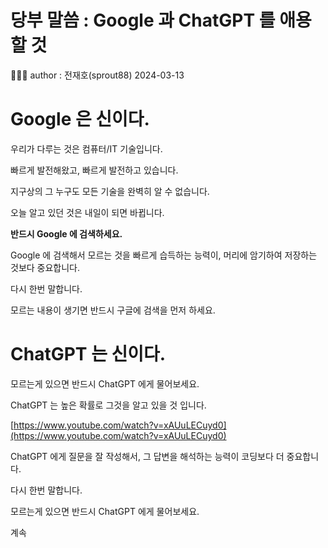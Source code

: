 # 당부 말씀 : Google 과 ChatGPT 를 애용할 것

<aside>
👨🏻‍💻 author : 전재호(sprout88) 2024-03-13

</aside>

# Google 은 신이다.

우리가 다루는 것은 컴퓨터/IT 기술입니다.

빠르게 발전해왔고, 빠르게 발전하고 있습니다.

지구상의 그 누구도 모든 기술을 완벽히 알 수 없습니다.

오늘 알고 있던 것은 내일이 되면 바뀝니다.

**반드시 Google 에 검색하세요.**

Google 에 검색해서 모르는 것을 빠르게 습득하는 능력이, 머리에 암기하여 저장하는 것보다 중요합니다.

다시 한번 말합니다.

모르는 내용이 생기면 반드시 구글에 검색을 먼저 하세요.

# ChatGPT 는 신이다.

모르는게 있으면 반드시 ChatGPT 에게 물어보세요.

ChatGPT 는 높은 확률로 그것을 알고 있을 것 입니다.

[https://www.youtube.com/watch?v=xAUuLECuyd0](https://www.youtube.com/watch?v=xAUuLECuyd0)

ChatGPT 에게 질문을 잘 작성해서, 그 답변을 해석하는 능력이 코딩보다 더 중요합니다.

다시 한번 말합니다.

모르는게 있으면 반드시 ChatGPT 에게 물어보세요.

계속